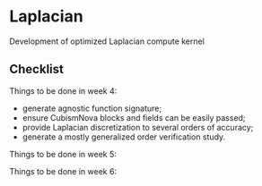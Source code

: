 # Laplacian
Development of optimized Laplacian compute kernel

## Checklist 
Things to be done in week 4: 
* generate agnostic function signature; 
* ensure CubismNova blocks and fields can be easily passed; 
* provide Laplacian discretization to several orders of accuracy; 
* generate a mostly generalized order verification study. 

Things to be done in week 5:

Things to be done in week 6: 
